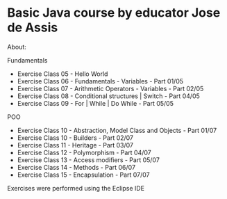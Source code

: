 <h1>Basic Java course by educator Jose de Assis</h1>

<p>About:</p>

Fundamentals
- Exercise Class 05 - Hello World
- Exercise Class 06 - Fundamentals - Variables - Part 01/05
- Exercise Class 07 - Arithmetic Operators - Variables - Part 02/05
- Exercise Class 08 - Conditional structures | Switch - Part 04/05
- Exercise Class 09 - For | While | Do While - Part 05/05

POO
- Exercise Class 10 - Abstraction, Model Class and Objects - Part 01/07
- Exercise Class 10 - Builders - Part 02/07
- Exercise Class 11 - Heritage - Part 03/07 
- Exercise Class 12 - Polymorphism - Part 04/07
- Exercise Class 13 - Access modifiers - Part 05/07 
- Exercise Class 14 - Methods - Part 06/07
- Exercise Class 15 - Encapsulation - Part 07/07


<p>Exercises were performed using the Eclipse IDE</p>